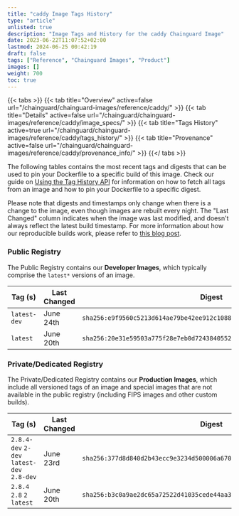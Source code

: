 ```yaml
---
title: "caddy Image Tags History"
type: "article"
unlisted: true
description: "Image Tags and History for the caddy Chainguard Image"
date: 2023-06-22T11:07:52+02:00
lastmod: 2024-06-25 00:42:19
draft: false
tags: ["Reference", "Chainguard Images", "Product"]
images: []
weight: 700
toc: true
---
```


{{< tabs >}}
{{< tab title="Overview" active=false url="/chainguard/chainguard-images/reference/caddy/" >}}
{{< tab title="Details" active=false url="/chainguard/chainguard-images/reference/caddy/image_specs/" >}}
{{< tab title="Tags History" active=true url="/chainguard/chainguard-images/reference/caddy/tags_history/" >}}
{{< tab title="Provenance" active=false url="/chainguard/chainguard-images/reference/caddy/provenance_info/" >}}
{{</ tabs >}}

The following tables contains the most recent tags and digests that can be used to pin your Dockerfile to a specific build of this image. Check our guide on [Using the Tag History API](/chainguard/chainguard-images/using-the-tag-history-api/) for information on how to fetch all tags from an image and how to pin your Dockerfile to a specific digest.

Please note that digests and timestamps only change when there is a change to the image, even though images are rebuilt every night. The "Last Changed" column indicates when the image was last modified, and doesn't always reflect the latest build timestamp. For more information about how our reproducible builds work, please refer to [this blog post](https://www.chainguard.dev/unchained/reproducing-chainguards-reproducible-image-builds).

### Public Registry
The Public Registry contains our **Developer Images**, which typically comprise the `latest*` versions of an image.

| Tag (s)       | Last Changed | Digest                                                                    |
|---------------|--------------|---------------------------------------------------------------------------|
|  `latest-dev` | June 24th    | `sha256:e9f9560c5213d614ae79be42ee912c10884210d338ab66164b32a4d9288f7c3f` |
|  `latest`     | June 20th    | `sha256:20e31e59503a775f28e7eb0d724384055236a35c52ff4e5aca6caac8390d61dc` |


### Private/Dedicated Registry
The Private/Dedicated Registry contains our **Production Images**, which include all versioned tags of an image and special images that are not available in the public registry (including FIPS images and other custom builds).

| Tag (s)                                     | Last Changed | Digest                                                                    |
|---------------------------------------------|--------------|---------------------------------------------------------------------------|
|  `2.8.4-dev` `2-dev` `latest-dev` `2.8-dev` | June 23rd    | `sha256:377d8d840d2b43ecc9e3234d500006a67047f2e727f67e01e7288bca7e9b8733` |
|  `2.8.4` `2.8` `2` `latest`                 | June 20th    | `sha256:b3c0a9ae2dc65a72522d41035cede44aa31580a4868658a32e403e944a4e33a8` |

